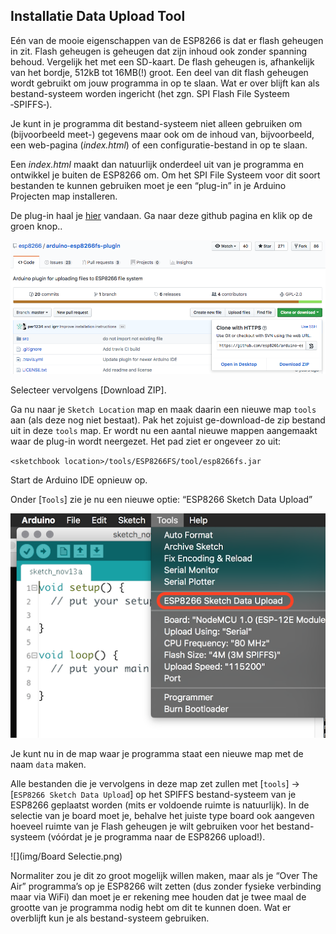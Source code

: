 ## Installatie Data Upload Tool
Eén van de mooie eigenschappen van de ESP8266 is dat er flash geheugen in zit. 
Flash geheugen is geheugen dat zijn inhoud ook zonder spanning behoud. 
Vergelijk het met een SD-kaart. De flash geheugen is, afhankelijk van het 
bordje, 512kB tot 16MB(!) groot. Een deel van dit flash geheugen wordt gebruikt 
om jouw programma in op te slaan. Wat er over blijft kan als bestand-systeem 
worden ingericht (het zgn. SPI Flash File Systeem ‑SPIFFS‑).

Je kunt in je programma dit bestand-systeem niet alleen gebruiken om 
(bijvoorbeeld meet-) gegevens maar ook om de inhoud van, bijvoorbeeld, 
een web-pagina (*index.html*) of een configuratie-bestand in op te slaan.

Een *index.html* maakt dan natuurlijk onderdeel uit van je programma en ontwikkel 
je buiten de ESP8266 om. Om het SPI File Systeem voor dit soort bestanden te 
kunnen gebruiken moet je een “plug-in” in je Arduino Projecten map installeren. 

De plug-in haal je [hier](https://github.com/esp8266/arduino-esp8266fs-plugin/)
 vandaan. Ga naar deze github pagina en klik op de groen knop..

![](img/ESP8266FSDownload.png)

Selecteer vervolgens [Download ZIP].

Ga nu naar je `Sketch Location` map en maak daarin een nieuwe map `tools` aan (als 
deze nog niet bestaat). Pak het zojuist ge-download-de zip bestand uit in deze 
`tools` map. Er wordt nu een aantal nieuwe mappen aangemaakt waar de plug-in wordt 
neergezet. Het pad ziet er ongeveer zo uit:

`<sketchbook location>/tools/ESP8266FS/tool/esp8266fs.jar`

Start de Arduino IDE opnieuw op.

Onder [`Tools`] zie je nu een nieuwe optie: “ESP8266 Sketch Data Upload”

![](img/ESP8266DownloadTool.png)

Je kunt nu in de map waar je programma staat een nieuwe map met de naam `data` maken. 

Alle bestanden die je vervolgens in deze map zet zullen met 
[`tools`] -> [`ESP8266 Sketch Data Upload`] op het SPIFFS bestand-systeem van je 
ESP8266 geplaatst 
worden (mits er voldoende ruimte is natuurlijk). In de selectie van je board moet je, 
behalve het juiste type board ook aangeven hoeveel ruimte van je Flash geheugen je 
wilt gebruiken voor het bestand-systeem (vóórdat je je programma naar de ESP8266 
upload!). 

![](img/Board Selectie.png)

Normaliter zou je dit zo groot mogelijk willen maken, maar als je 
“Over The Air” programma’s op je ESP8266 wilt zetten (dus zonder fysieke verbinding 
maar via WiFi) dan moet je er rekening mee houden dat je twee maal de grootte van je 
programma nodig hebt om dit te kunnen doen. Wat er overblijft kun je als 
bestand-systeem gebruiken.



